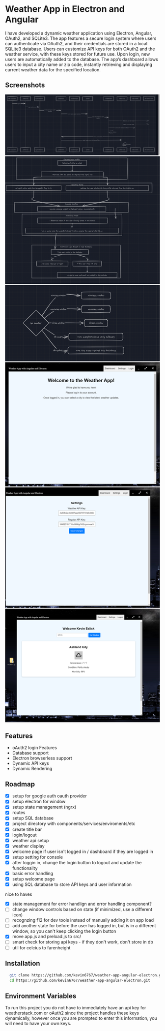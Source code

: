 
# Weather App in Electron and Angular

I have developed a dynamic weather application using Electron, Angular, OAuth2, and SQLite3. The app features a secure login system where users can authenticate via OAuth2, and their credentials are stored in a local SQLite3 database. Users can customize API keys for both OAuth2 and the weather service, with these keys stored for future use. Upon login, new users are automatically added to the database. The app’s dashboard allows users to input a city name or zip code, instantly retrieving and displaying current weather data for the specified location.



## Screenshots

![Login flow](/images/weather-app-angular-electron-user-login-flow.PNG)
![Post login flow](/images/post_login.PNG)
![ipc handlers flow](/images/ipc_handlers_flow.PNG)
![Dashboard](/images/weather_app1.PNG)
![Settings Page](/images/settings_page.PNG)
![Dashboard Logged in](/images/logged_in_dashboard_weather_search.PNG)


## Features

- oAuth2 login Features
- Database support
- Electron browserless support
- Dynamic API keys
- Dynamic Rendering 

## Roadmap

* [x]  setup for google auth oauth provider
* [x]  setup electron for window 
* [x]  setup state management (ngrx)
* [x]  routes
* [x]  setup SQL database
* [x]  project directory with components/services/enviroments/etc
* [x]  create title bar
* [x]  login/logout
* [x]  weather api setup
* [x]  weather display
* [x]  welcome page if user isn't logged in / dashboard if they are logged in
* [x]  setup setting for console
* [x]  after loggin in, change the login button to logout and update the functionality
* [x]  basic error handling
* [x]  setup welcome page 
* [x]  using SQL database to store API keys and user information

nice to haves 
* [x]  state management for error handlign and error handling component?
* [ ]  change window controls based on state (if minimized, use a different icon)
* [ ]  recognzing f12 for dev tools instead of manually adding it on app load
* [ ]  add another state for before the user has logged in, but is in a different window, so you can't keep clicking the login button
* [x]  move app.js and preload.js to src/
* [ ]  smart check for storing api keys - if they don't work, don't store in db
* [ ]  util for celcius to farenheight

## Installation

```bash
  git clone https://github.com/kevin6767/weather-app-angular-electron.git
  cd https://github.com/kevin6767/weather-app-angular-electron.git
```

## Environment Variables

To run this project you do not have to immediately have an api key for weatherstack.com or oAuth2 since the project handles these keys dynamically, however once you are 
prompted to enter this information, you will need to have your own keys. 

